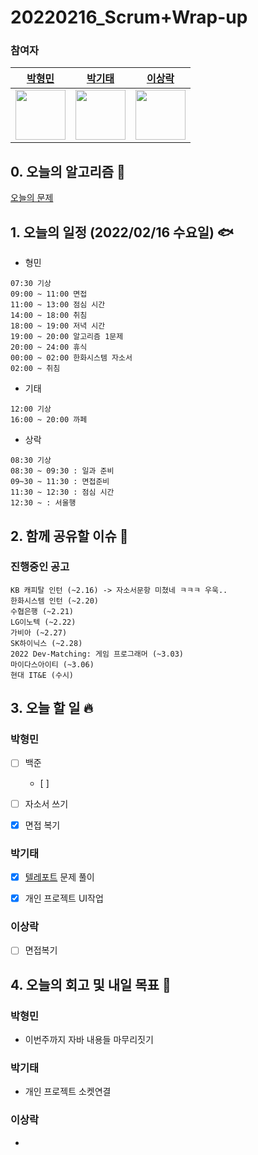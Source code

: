 # 20220216_Scrum+Wrap-up

### 참여자

| [박형민](https://github.com/npnppn)  | [박기태](https://github.com/idiot-kitto)   | [이상락](https://github.com/SangRakee)  |
| :------: | :------: | :------:
|<img src="https://github.com/npnppn.png" width="80"> | <img src="https://github.com/idiot-kitto.png" width="80">|<img src="https://github.com/SangRakee.png" width="80">

## 0. 오늘의 알고리즘 🎈
[오늘의 문제](
https://github.com/tony9402/baekjoon/blob/main/picked.md) 



## 1. 오늘의 일정 (2022/02/16 수요일) 🐟

- 형민
```
07:30 기상
09:00 ~ 11:00 면접
11:00 ~ 13:00 점심 시간
14:00 ~ 18:00 취침
18:00 ~ 19:00 저녁 시간
19:00 ~ 20:00 알고리즘 1문제
20:00 ~ 24:00 휴식
00:00 ~ 02:00 한화시스템 자소서
02:00 ~ 취침
```

- 기태
```
12:00 기상
16:00 ~ 20:00 까페
```

- 상락
```
08:30 기상
08:30 ~ 09:30 : 일과 준비
09~30 ~ 11:30 : 면접준비
11:30 ~ 12:30 : 점심 시간
12:30 ~ : 서울행
```

## 2. 함께 공유할 이슈 💌



### 진행중인 공고
```
KB 캐피탈 인턴 (~2.16) -> 자소서문항 미쳤네 ㅋㅋㅋ 우욱..
한화시스템 인턴 (~2.20)
수협은행 (~2.21)
LG이노텍 (~2.22)
가비아 (~2.27)
SK하이닉스 (~2.28)
2022 Dev-Matching: 게임 프로그래머 (~3.03)
마이다스아이티 (~3.06)
현대 IT&E (수시)

```



## 3. 오늘 할 일 🔥



### 박형민
- [ ] 백준
    - [ ]
- [ ] 자소서 쓰기
- [x] 면접 복기



### 박기태
- [x] [텔레포트](https://www.acmicpc.net/problem/16958) 문제 풀이
- [x] 개인 프로젝트 UI작업



### 이상락
- [ ] 면접복기




## 4. 오늘의 회고 및 내일 목표 🎈


### 박형민

- 이번주까지 자바 내용들 마무리짓기

### 박기태

- 개인 프로젝트 소켓연결

### 이상락
- 
